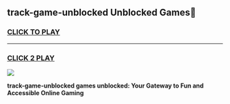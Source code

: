 
## track-game-unblocked Unblocked Games👋
<h3>
<a href="https://news.freeplayer.one?title=track-game-unblocked&ref=16F">CLICK TO PLAY</a></h3>
<hr>

<h3>
<a href="https://news.freeplayer.one?title=track-game-unblocked&ref=16F">CLICK 2 PLAY</a>
  
</h3>

<a href="https://news.freeplayer.one?title=track-game-unblocked&ref=16F/"><img src="https://clearcache.store/games.png"></a>


**track-game-unblocked games unblocked: Your Gateway to Fun and Accessible Online Gaming**
